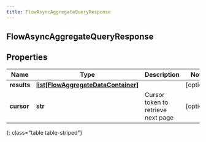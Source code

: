 ```yaml
---
title: FlowAsyncAggregateQueryResponse
---
```

## FlowAsyncAggregateQueryResponse

## Properties

|Name | Type | Description | Notes|
|------------ | ------------- | ------------- | -------------|
| **results** | [**list[FlowAggregateDataContainer]**](FlowAggregateDataContainer.html) |  | [optional] |
| **cursor** | **str** | Cursor token to retrieve next page | [optional] |
{: class="table table-striped"}


